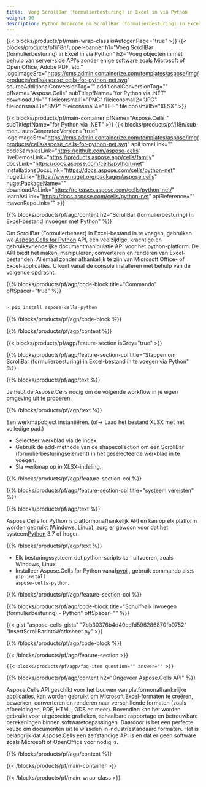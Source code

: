 ```yaml
---
title:  Voeg ScrollBar (formulierbesturing) in Excel in via Python
weight: 90
description: Python broncode om ScrollBar (formulierbesturing) in Excel in te voegen.
---
```

{{< blocks/products/pf/main-wrap-class isAutogenPage="true" >}}
{{< blocks/products/pf/i18n/upper-banner h1="Voeg ScrollBar (formulierbesturing) in Excel in via Python" h2="Voeg objecten in met behulp van server-side API\'s zonder enige software zoals Microsoft of Open Office, Adobe PDF, etc." logoImageSrc="https://cms.admin.containerize.com/templates/aspose/img/products/cells/aspose_cells-for-python-net.svg" sourceAdditionalConversionTag="" additionalConversionTag="" pfName="Aspose.Cells" subTitlepfName="for Python via .NET" downloadUrl="" fileiconsmall1="PNG" fileiconsmall2="JPG" fileiconsmall3="BMP" fileiconsmall4="TIFF" fileiconsmall5="XLSX" >}}

{{< blocks/products/pf/main-container pfName="Aspose.Cells " subTitlepfName="for Python via .NET" >}}
{{< blocks/products/pf/i18n/sub-menu autoGeneratedVersion="true" logoImageSrc="https://cms.admin.containerize.com/templates/aspose/img/products/cells/aspose_cells-for-python-net.svg" apiHomeLink="" codeSamplesLink="https://github.com/aspose-cells" liveDemosLink="https://products.aspose.app/cells/family" docsLink="https://docs.aspose.com/cells/python-net" installationsDocsLink="https://docs.aspose.com/cells/python-net" nugetLink="https://www.nuget.org/packages/aspose.cells" nugetPackageName="" downloadAsLink="https://releases.aspose.com/cells/python-net/" learnAsLink="https://docs.aspose.com/cells/python-net" apiReference="" mavenRepoLink="" >}}

{{% blocks/products/pf/agp/content h2="ScrollBar (formulierbesturing) in Excel-bestand invoegen met Python" %}}

 Om ScrollBar (Formulierbeheer) in Excel-bestand in te voegen, gebruiken we
 [Aspose.Cells for Python](https://pypi.org/project/aspose-cells-python/) 
 API, een veelzijdige, krachtige en gebruiksvriendelijke documentmanipulatie API voor het python-platform. De API biedt het maken, manipuleren, converteren en renderen van Excel-bestanden. Allemaal zonder afhankelijk te zijn van Microsoft Office- of Excel-applicaties. U kunt vanaf de console installeren met behulp van de volgende opdracht.

{{% blocks/products/pf/agp/code-block title="Commando" offSpacer="true" %}}

```cs

> pip install aspose-cells-python

```

{{% /blocks/products/pf/agp/code-block %}}

{{% /blocks/products/pf/agp/content %}}

{{< blocks/products/pf/agp/feature-section isGrey="true" >}}

{{% blocks/products/pf/agp/feature-section-col title="Stappen om ScrollBar (formulierbesturing) in Excel-bestand in te voegen via Python" %}}

{{% blocks/products/pf/agp/text %}}

Je hebt de Aspose.Cells nodig om de volgende workflow in je eigen omgeving uit te proberen.

{{% /blocks/products/pf/agp/text %}}

Een werkmapobject instantiëren. (of-> Laad het bestand XLSX met het volledige pad.)
+ Selecteer werkblad via de index.
+ Gebruik de add-methode van de shapecollection om een ScrollBar (formulierbesturingselement) in het geselecteerde werkblad in te voegen.
+ Sla werkmap op in XLSX-indeling.

{{% /blocks/products/pf/agp/feature-section-col %}}

{{% blocks/products/pf/agp/feature-section-col title="systeem vereisten" %}}

{{% blocks/products/pf/agp/text %}}

Aspose.Cells for Python is platformonafhankelijk API en kan op elk platform worden gebruikt (Windows, Linux), zorg er gewoon voor dat het systeem[Python](https://www.python.org/downloads/) 3.7 of hoger.
 
{{% /blocks/products/pf/agp/text %}}

-  Elk besturingssysteem dat python-scripts kan uitvoeren, zoals Windows, Linux
-  Installeer Aspose.Cells for Python vanaf<a href="https://pypi.org/project/aspose-cells-python/">pypi</a> , gebruik commando als:<code>$ pip install aspose-cells-python</code>.

{{% /blocks/products/pf/agp/feature-section-col %}}

{{% blocks/products/pf/agp/code-block title="Schuifbalk invoegen (formulierbesturing) - Python" offSpacer="" %}}

{{< gist "aspose-cells-gists" "7bb30376b4d40cdfd596286870fb9752" "InsertScrollBarIntoWorksheet.py" >}}

{{% /blocks/products/pf/agp/code-block %}}

{{< /blocks/products/pf/agp/feature-section >}}

    {{< blocks/products/pf/agp/faq-item question="" answer="" >}}
 

<!-- aboutfile Starts -->

{{% blocks/products/pf/agp/content h2="Ongeveer Aspose.Cells API" %}}

Aspose.Cells API geschikt voor het bouwen van platformonafhankelijke applicaties, kan worden gebruikt om Microsoft Excel-formaten te creëren, bewerken, converteren en renderen naar verschillende formaten (zoals afbeeldingen, PDF, HTML, ODS en meer). Bovendien kan het worden gebruikt voor uitgebreide grafieken, schaalbare rapportage en betrouwbare berekeningen binnen softwaretoepassingen. Daardoor is het een perfecte keuze om documenten uit te wisselen in industriestandaard formaten. Het is belangrijk dat Aspose.Cells een zelfstandige API is en dat er geen software zoals Microsoft of OpenOffice voor nodig is.

{{% /blocks/products/pf/agp/content %}}



<!-- aboutfile Ends -->
<!--
{{< blocks/products/pf/agp/other-supported-section title="Other Supported Splitting Formats" subTitle="Using C#, One can also split large file into chunks of many other file formats including." >}}

{{< blocks/products/pf/agp/other-supported-section-item href="https://products.aspose.com/cells/net/splitter/ods/" name="ODS" description="OpenDocument Spreadsheet File" >}}
{{< blocks/products/pf/agp/other-supported-section-item href="https://products.aspose.com/cells/net/splitter/xls/" name="XLS" description="Excel Binary Format" >}}
{{< blocks/products/pf/agp/other-supported-section-item href="https://products.aspose.com/cells/net/splitter/xlsb/" name="XLSB" description="Binary Excel Workbook File" >}}
{{< blocks/products/pf/agp/other-supported-section-item href="https://products.aspose.com/cells/net/splitter/xlsm/" name="XLSM" description="Spreadsheet File" >}}

{{< /blocks/products/pf/agp/other-supported-section >}}

-->

{{< /blocks/products/pf/main-container >}}
    
{{< /blocks/products/pf/main-wrap-class >}}
